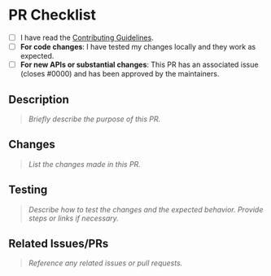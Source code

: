 # PR Checklist

- [ ] I have read the [Contributing Guidelines](https://github.com/mkeithX/mkeithx.github.io/blob/main/CONTRIBUTING.md).
- [ ] **For code changes**: I have tested my changes locally and they work as expected.
- [ ] **For new APIs or substantial changes**: This PR has an associated issue (closes #0000) and has been approved by the maintainers.

## Description
> _Briefly describe the purpose of this PR._


## Changes
> _List the changes made in this PR._


## Testing
> _Describe how to test the changes and the expected behavior. Provide steps or links if necessary._


## Related Issues/PRs
> _Reference any related issues or pull requests._
